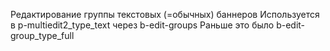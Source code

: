 Редактирование группы текстовых (=обычных) баннеров
Используется в p-multiedit2_type_text через b-edit-groups
Раньше это было b-edit-group_type_full
